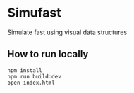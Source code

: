 # Simufast

Simulate fast using visual data structures

## How to run locally

```
npm install
npm run build:dev
open index.html
```
